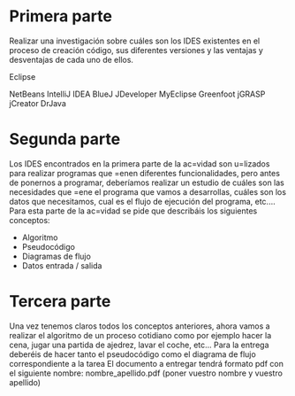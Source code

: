 # Primera parte
Realizar una investigación sobre cuáles son los IDES existentes en el proceso de creación
código, sus diferentes versiones y las ventajas y desventajas de cada uno de ellos.

Eclipse
    
NetBeans
IntelliJ IDEA
BlueJ
JDeveloper
MyEclipse
Greenfoot
jGRASP
jCreator
DrJava


# Segunda parte
Los IDES encontrados en la primera parte de la ac=vidad son u=lizados para realizar
programas que =enen diferentes funcionalidades, pero antes de ponernos a programar,
deberíamos realizar un estudio de cuáles son las necesidades que =ene el programa que
vamos a desarrollas, cuáles son los datos que necesitamos, cual es el flujo de ejecución
del programa, etc.…Para esta parte de la ac=vidad se pide que describáis los siguientes
conceptos:
- Algoritmo
- Pseudocódigo
- Diagramas de flujo
- Datos entrada / salida


# Tercera parte
Una vez tenemos claros todos los conceptos anteriores, ahora vamos a realizar el
algoritmo de un proceso cotidiano como por ejemplo hacer la cena, jugar una partida de
ajedrez, lavar el coche, etc... Para la entrega deberéis de hacer tanto el pseudocódigo
como el diagrama de flujo correspondiente a la tarea
El documento a entregar tendrá formato pdf con el siguiente nombre:
nombre_apellido.pdf (poner vuestro nombre y vuestro apellido)